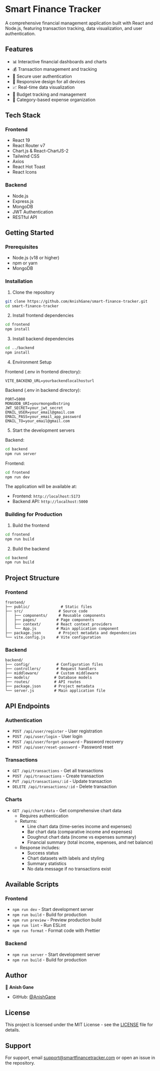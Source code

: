 # Smart Finance Tracker

A comprehensive financial management application built with React and Node.js, featuring transaction tracking, data visualization, and user authentication.

## Features

- 📊 Interactive financial dashboards and charts
- 💰 Transaction management and tracking
- 🔐 Secure user authentication
- 📱 Responsive design for all devices
- 📈 Real-time data visualization
- 🎯 Budget tracking and management
- 📝 Category-based expense organization

## Tech Stack

### Frontend
- React 19
- React Router v7
- Chart.js & React-ChartJS-2
- Tailwind CSS
- Axios
- React Hot Toast
- React Icons

### Backend
- Node.js
- Express.js
- MongoDB
- JWT Authentication
- RESTful API

## Getting Started

### Prerequisites
- Node.js (v18 or higher)
- npm or yarn
- MongoDB

### Installation

1. Clone the repository
```bash
git clone https://github.com/AnishGane/smart-finance-tracker.git
cd smart-finance-tracker
```

2. Install frontend dependencies
```bash
cd frontend
npm install
```

3. Install backend dependencies
```bash
cd ../backend
npm install
```

4. Environment Setup

Frontend (.env in frontend directory):
```env
VITE_BACKEND_URL=yourbackendlocalhosturl
```

Backend (.env in backend directory):
```env
PORT=5000
MONGODB_URI=yourmongodbstring
JWT_SECRET=your_jwt_secret
EMAIL_USER=your_email@gmail.com
EMAIL_PASS=your_email_app_password
EMAIL_TO=your_email@gmail.com
```

5. Start the development servers

Backend:
```bash
cd backend
npm run server
```

Frontend:
```bash
cd frontend
npm run dev
```

The application will be available at:
- Frontend: `http://localhost:5173`
- Backend API: `http://localhost:5000`

### Building for Production

1. Build the frontend
```bash
cd frontend
npm run build
```

2. Build the backend
```bash
cd backend
npm run build
```

## Project Structure

### Frontend
```
frontend/
├── public/              # Static files
├── src/                # Source code
│   ├── components/     # Reusable components
│   ├── pages/         # Page components
│   ├── context/       # React context providers
│   └── App.js         # Main application component
├── package.json        # Project metadata and dependencies
└── vite.config.js     # Vite configuration
```

### Backend
```
backend/
├── config/            # Configuration files
├── controllers/       # Request handlers
├── middleware/        # Custom middleware
├── models/           # Database models
├── routes/           # API routes
├── package.json      # Project metadata
└── server.js         # Main application file
```

## API Endpoints

### Authentication
- `POST /api/user/register` - User registration
- `POST /api/user/login` - User login
- `POST /api/user/forgot-password` - Password recovery
- `POST /api/user/reset-password` - Password reset

### Transactions
- `GET /api/transactions` - Get all transactions
- `POST /api/transactions` - Create transaction
- `PUT /api/transactions/:id` - Update transaction
- `DELETE /api/transactions/:id` - Delete transaction

### Charts
- `GET /api/chart/data` - Get comprehensive chart data
  - Requires authentication
  - Returns:
    - Line chart data (time-series income and expenses)
    - Bar chart data (comparative income and expenses)
    - Doughnut chart data (income vs expenses summary)
    - Financial summary (total income, expenses, and net balance)
  - Response includes:
    - Success status
    - Chart datasets with labels and styling
    - Summary statistics
    - No data message if no transactions exist

## Available Scripts

### Frontend
- `npm run dev` - Start development server
- `npm run build` - Build for production
- `npm run preview` - Preview production build
- `npm run lint` - Run ESLint
- `npm run format` - Format code with Prettier

### Backend
- `npm run server` - Start development server
- `npm run build` - Build for production

## Author

👤 **Anish Gane**

- GitHub: [@AnishGane](https://github.com/AnishGane)

## License

This project is licensed under the MIT License - see the [LICENSE](LICENSE) file for details.

## Support

For support, email support@smartfinancetracker.com or open an issue in the repository.
